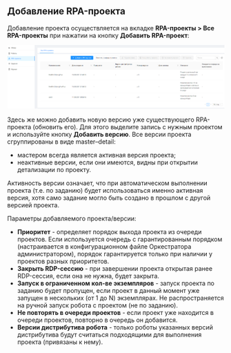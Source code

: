 ## Добавление RPA-проекта 

Добавление проекта осуществляется на вкладке **RPA-проекты > Все RPA-проекты** при нажатии на кнопку **Добавить RPA-проект**:

![](../../.gitbook/assets/0)

Здесь же можно добавить новую версию уже существующего RPA-проекта (обновить его). Для этого выделите запись с нужным проектом и используйте кнопку **Добавить версию**. Все версии проекта сгруппированы в виде master–detail: 
* мастером всегда является активная версия проекта;
* неактивные версии, если они имеются, видны при открытии детализации по проекту. 

Активность версии означает, что при автоматическом выполнении проекта (т.е. по заданию) будет использоваться именно активная версия, хотя само задание могло быть создано в прошлом с другой версией проекта.

Параметры добавляемого проекта/версии:
* **Приоритет** - определяет порядок выхода проекта из очереди проектов. Если используется очередь с гарантированным порядком (настраивается в конфигурационном файле Оркестратора администратором), порядок гарантируется только при наличии у проектов разных приоритетов.
* **Закрыть RDP-сессию** - при завершении проекта открытая ранее RDP-сессия, если она не нужна, будет закрыта.
* **Запуск в ограниченном кол-ве экземпляров** - запуск проекта по заданию будет пропущен, если проект в данный момент уже запущен в нескольких (от 1 до N) экземплярах. Не распространяется на ручной запуск робота с проектом (не по заданию).
* **Не повторять в очереди проектов** - если проект уже находится в очереди проектов, повторно в очередь он добавится.
* **Версии дистрибутива робота** - только роботы указанных версий дистрибутива будут считаться подходящими для выполнения проекта (привязаны к нему).
